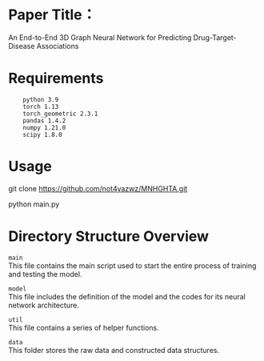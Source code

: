 # Paper Title：
An End-to-End 3D Graph Neural Network for Predicting Drug-Target-Disease Associations

# Requirements
        python 3.9
        torch 1.13
        torch_geometric 2.3.1
        pandas 1.4.2
        numpy 1.21.0
        scipy 1.8.0

# Usage
git clone https://github.com/not4yazwz/MNHGHTA.git

python main.py 

# Directory Structure Overview

`main`   
This file contains the main script used to start the entire process of training and testing the model.

`model`   
This file includes the definition of the model and the codes for its neural network architecture.

`util`  
This file contains a series of helper functions.

`data`  
This folder stores the raw data and constructed data structures.
